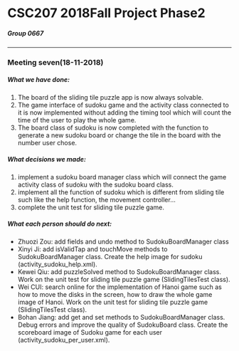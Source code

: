 # CSC207 2018Fall Project Phase2
##### Group 0667
---
### Meeting seven(18-11-2018)
##### What we have done:
1. The board of the sliding tile puzzle app is now always solvable.
2. The game interface of sudoku game and the activity class connected to it is now implemented without adding the timing tool which will count the time of the user to play the whole game.
3. The board class of sudoku is now completed with the function to generate a new sudoku board or change the tile in the board with the number user chose.
##### What decisions we made:
1. implement a sudoku board manager class which will connect the game activity class of sudoku with the sudoku board class.
2. implement all the function of sudoku which is different from sliding tile such like the help function, the movement controller...
3. complete the unit test for sliding tile puzzle game.
 
##### What each person should do next:
 - Zhuozi Zou: add fields and undo method to SudokuBoardManager class
- Xinyi Ji: add isValidTap and touchMove methods to SudokuBoardManager class. Create the help image for sudoku (activity_sudoku_help.xml).
 - Kewei Qiu: add puzzleSolved method to SudokuBoardManager class. Work on the unit test for sliding tile puzzle game (SlidingTilesTest class).
 - Wei CUI: search online for the implementation of Hanoi game such as how to move the disks in the screen, how to draw the whole game image of Hanoi. Work on the unit test for sliding tile puzzle game (SlidingTilesTest class).
 - Bohan Jiang: add get and set methods to SudokuBoardManager class. Debug errors and improve the quality of SudokuBoard class. Create the scoreboard image of Sudoku game for each user (activity_sudoku_per_user.xml).
 
